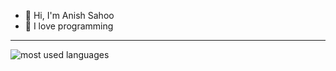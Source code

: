 - 👋 Hi, I'm Anish Sahoo
- 👀 I love programming
---
<!---
anish-sahoo/anish-sahoo is a ✨ special ✨ repository because its `README.md` (this file) appears on your GitHub profile.
You can click the Preview link to take a look at your changes.
--->

![most used languages](https://github-readme-stats.vercel.app/api/top-langs/?username=anish-sahoo&theme=react&hide_border=false&include_all_commits=false&count_private=false&layout=compact)
